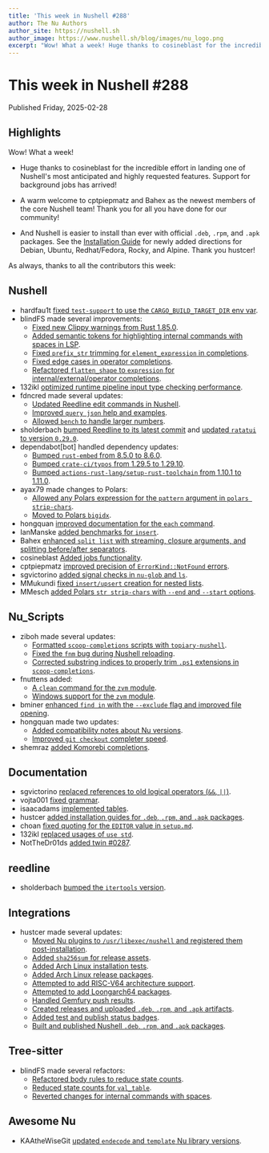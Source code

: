 ```yaml
---
title: 'This week in Nushell #288'
author: The Nu Authors
author_site: https://nushell.sh
author_image: https://www.nushell.sh/blog/images/nu_logo.png
excerpt: "Wow! What a week! Huge thanks to cosineblast for the incredible effort in landing one of Nushell's most anticipated and highly requested ..."
---
```


# This week in Nushell #288

Published Friday, 2025-02-28

## Highlights

Wow! What a week!

- Huge thanks to cosineblast for the incredible effort in landing one of Nushell's most anticipated and highly
  requested features. Support for background jobs has arrived!

- A warm welcome to cptpiepmatz and Bahex as the newest members of the core Nushell team! Thank you for all
  you have done for our community!

- And Nushell is easier to install than ever with official `.deb`, `.rpm`, and `.apk` packages. See the
  [Installation Guide](https://www.nushell.sh/book/installation.html#package-managers) for newly added directions
  for Debian, Ubuntu, Redhat/Fedora, Rocky, and Alpine. Thank you hustcer!

As always, thanks to all the contributors this week:

## Nushell

- hardfau1t [fixed `test-support` to use the `CARGO_BUILD_TARGET_DIR` env var](https://github.com/nushell/nushell/pull/15212).
- blindFS made several improvements:
  - [Fixed new Clippy warnings from Rust 1.85.0](https://github.com/nushell/nushell/pull/15203).
  - [Added semantic tokens for highlighting internal commands with spaces in LSP](https://github.com/nushell/nushell/pull/15173).
  - [Fixed `prefix_str` trimming for `element_expression` in completions](https://github.com/nushell/nushell/pull/15171).
  - [Fixed edge cases in operator completions](https://github.com/nushell/nushell/pull/15169).
  - [Refactored `flatten_shape` to `expression` for internal/external/operator completions](https://github.com/nushell/nushell/pull/15086).
- 132ikl [optimized runtime pipeline input type checking performance](https://github.com/nushell/nushell/pull/15192).
- fdncred made several updates:
  - [Updated Reedline edit commands in Nushell](https://github.com/nushell/nushell/pull/15191).
  - [Improved `query json` help and examples](https://github.com/nushell/nushell/pull/15190).
  - [Allowed `bench` to handle larger numbers](https://github.com/nushell/nushell/pull/15162).
- sholderbach [bumped Reedline to its latest commit](https://github.com/nushell/nushell/pull/15189) and [updated `ratatui` to version `0.29.0`](https://github.com/nushell/nushell/pull/15187).
- dependabot[bot] handled dependency updates:
  - [Bumped `rust-embed` from 8.5.0 to 8.6.0](https://github.com/nushell/nushell/pull/15183).
  - [Bumped `crate-ci/typos` from 1.29.5 to 1.29.10](https://github.com/nushell/nushell/pull/15180).
  - [Bumped `actions-rust-lang/setup-rust-toolchain` from 1.10.1 to 1.11.0](https://github.com/nushell/nushell/pull/15179).
- ayax79 made changes to Polars:
  - [Allowed any Polars expression for the `pattern` argument in `polars strip-chars`](https://github.com/nushell/nushell/pull/15178).
  - [Moved to Polars `bigidx`](https://github.com/nushell/nushell/pull/15177).
- hongquan [improved documentation for the `each` command](https://github.com/nushell/nushell/pull/15172).
- IanManske [added benchmarks for `insert`](https://github.com/nushell/nushell/pull/15166).
- Bahex [enhanced `split list` with streaming, closure arguments, and splitting before/after separators](https://github.com/nushell/nushell/pull/15161).
- cosineblast [Added jobs functionality](https://github.com/nushell/nushell/pull/14883).
- cptpiepmatz [improved precision of `ErrorKind::NotFound` errors](https://github.com/nushell/nushell/pull/15149).
- sgvictorino [added signal checks in `nu-glob` and `ls`](https://github.com/nushell/nushell/pull/15140).
- MMukundi [fixed `insert/upsert` creation for nested lists](https://github.com/nushell/nushell/pull/15133).
- MMesch [added Polars `str strip-chars` with `--end` and `--start` options](https://github.com/nushell/nushell/pull/15118).

## Nu_Scripts

- ziboh made several updates:
  - [Formatted `scoop-completions` scripts with `topiary-nushell`](https://github.com/nushell/nu_scripts/pull/1061).
  - [Fixed the `fnm` bug during Nushell reloading](https://github.com/nushell/nu_scripts/pull/1058).
  - [Corrected substring indices to properly trim `.ps1` extensions in `scoop-completions`](https://github.com/nushell/nu_scripts/pull/1056).
- fnuttens added:
  - [A `clean` command for the `zvm` module](https://github.com/nhell/nu_scripts/pull/1060).
  - [Windows support for the `zvm` module](https://github.com/nushell/nu_scripts/pull/1053).
- bminer [enhanced `find in` with the `--exclude` flag and improved file opening](https://github.com/nushell/nu_scripts/pull/1059).
- hongquan made two updates:
  - [Added compatibility notes about Nu versions](https://github.com/nushell/nu_scripts/pull/1057).
  - [Improved `git checkout` completer speed](https://github.com/nushell/nu_scripts/pull/1054).
- shemraz [added Komorebi completions](https://github.com/nushell/nu_scripts/pull/1055).

## Documentation

- sgvictorino [replaced references to old logical operators (`&&`, `||`)](https://github.com/nushell/nushell.github.io/pull/1822).
- vojta001 [fixed grammar](https://github.com/nushell/nushell.github.io/pull/1821).
- isaacadams [implemented tables](https://github.com/nushell/nushell.github.io/pull/1817).
- hustcer [added installation guides for `.deb`, `.rpm`, and `.apk` packages](https://github.com/nushell/nushell.github.io/pull/1816).
- choan [fixed quoting for the `EDITOR` value in `setup.md`](https://github.com/nushell/nushell.github.io/pull/1815).
- 132ikl [replaced usages of `use std`](https://github.com/nushell/nushell.github.io/pull/1814).
- NotTheDr01ds [added twin #0287](https://github.com/nushell/nushell.github.io/pull/1812).

## reedline

- sholderbach [bumped the `itertools` version](https://github.com/nushell/reedline/pull/884).

## Integrations

- hustcer made several updates:
  - [Moved Nu plugins to `/usr/libexec/nushell` and registered them post-installation](https://github.com/nushell/integrations/pull/31).
  - [Added `sha256sum` for release assets](https://github.com/nushell/integrations/pull/25).
  - [Added Arch Linux installation tests](https://github.com/nushell/integrations/pull/22).
  - [Added Arch Linux release packages](https://github.com/nushell/integrations/pull/20).
  - [Attempted to add RISC-V64 architecture support](https://github.com/nushell/integrations/pull/17).
  - [Attempted to add Loongarch64 packages](https://github.com/nushell/integrations/pull/16).
  - [Handled Gemfury push results](https://github.com/nushell/integrations/pull/15).
  - [Created releases and uploaded `.deb`, `.rpm`, and `.apk` artifacts](https://github.com/nushell/integrations/pull/13).
  - [Added test and publish status badges](https://github.com/nushell/integrations/pull/12).
  - [Built and published Nushell `.deb`, `.rpm`, and `.apk` packages](https://github.com/nushell/integrations/pull/5).

## Tree-sitter

- blindFS made several refactors:
  - [Refactored body rules to reduce state counts](https://github.com/nushell/tree-sitter-nu/pull/187).
  - [Reduced state counts for `val_table`](https://github.com/nushell/tree-sitter-nu/pull/186).
  - [Reverted changes for internal commands with spaces](https://github.com/nushell/tree-sitter-nu/pull/184).

## Awesome Nu

- KAAtheWiseGit [updated `endecode` and `template` Nu library versions](https://github.com/nushell/awesome-nu/pull/109).

